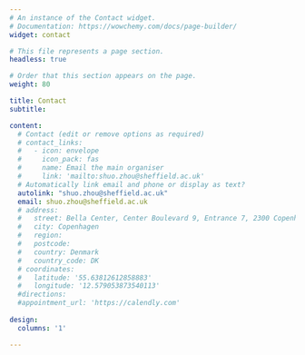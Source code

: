 ```yaml
---
# An instance of the Contact widget.
# Documentation: https://wowchemy.com/docs/page-builder/
widget: contact

# This file represents a page section.
headless: true

# Order that this section appears on the page.
weight: 80

title: Contact
subtitle:

content:
  # Contact (edit or remove options as required)
  # contact_links:
  #   - icon: envelope
  #     icon_pack: fas
  #     name: Email the main organiser
  #     link: 'mailto:shuo.zhou@sheffield.ac.uk'
  # Automatically link email and phone or display as text?
  autolink: "shuo.zhou@sheffield.ac.uk"
  email: shuo.zhou@sheffield.ac.uk
  # address:
  #   street: Bella Center, Center Boulevard 9, Entrance 7, 2300 Copenhagen S
  #   city: Copenhagen
  #   region:
  #   postcode: 
  #   country: Denmark
  #   country_code: DK
  # coordinates: 
  #   latitude: '55.63812612858883'
  #   longitude: '12.579053873540113'
  #directions:
  #appointment_url: 'https://calendly.com'
  
design:
  columns: '1'

---
```

